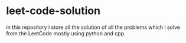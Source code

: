 # leet-code-solution
in this repository i store all the solution of all the problems which  i solve from the  LeetCode mostly using python and cpp.
